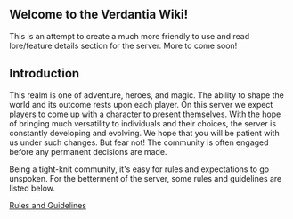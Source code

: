 ## Welcome to the Verdantia Wiki!

This is an attempt to create a much more friendly to use and read lore/feature details section for the server.
More to come soon!

## Introduction

This realm is one of adventure, heroes, and magic.
The ability to shape the world and its outcome rests upon each player. On this server we expect players to come up with a character to present themselves.
With the hope of bringing much versatility to individuals and their choices, the server is constantly developing and evolving.
We hope that you will be patient with us under such changes. But fear not! The community is often engaged before any permanent decisions are made. 

Being a tight-knit community, it's easy for rules and expectations to go unspoken. For the betterment of the server, some rules and guidelines are listed below.

[Rules and Guidelines](./Rules)
